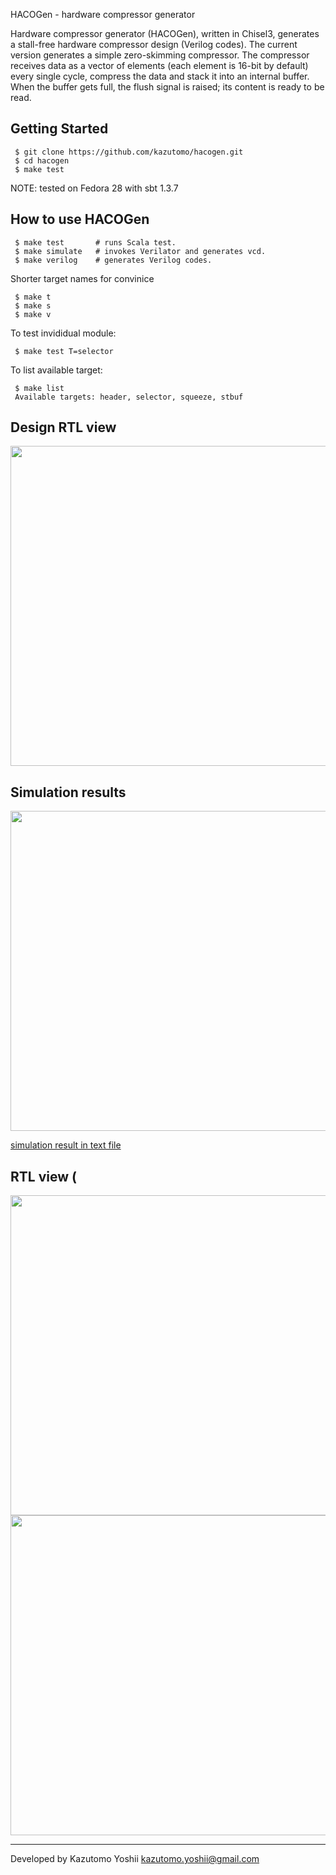 HACOGen - hardware compressor generator


Hardware compressor generator (HACOGen), written in Chisel3, generates
a stall-free hardware compressor design (Verilog codes).  The current
version generates a simple zero-skimming compressor. The compressor
receives data as a vector of elements (each element is 16-bit by
default) every single cycle, compress the data and stack it into an
internal buffer. When the buffer gets full, the flush signal is
raised; its content is ready to be read.


Getting Started
---------------

     $ git clone https://github.com/kazutomo/hacogen.git
     $ cd hacogen
     $ make test

NOTE: tested on Fedora 28 with sbt 1.3.7

How to use HACOGen
--------------

     $ make test       # runs Scala test.
     $ make simulate   # invokes Verilator and generates vcd.
     $ make verilog    # generates Verilog codes.

Shorter target names for convinice

     $ make t
     $ make s
     $ make v

To test invididual module:

     $ make test T=selector

To list available target:

     $ make list
     Available targets: header, selector, squeeze, stbuf


Design RTL view
---------------

<img src="https://raw.githubusercontent.com/kazutomo/hacogen/master/figs/comp-rtl-view.png"  width="512" />


Simulation results
------------------

<img src="https://raw.githubusercontent.com/kazutomo/hacogen/master/figs/haco-wave.png"  width="512" />


<a href="https://raw.githubusercontent.com/kazutomo/hacogen/master/results/comp-output.txt" >simulation result in text file</a>


RTL view (
---------------------------

<img src="https://raw.githubusercontent.com/kazutomo/hacogen/master/figs/rtl-view-squeeze-shiftup.png"  width="512" />

<img src="https://raw.githubusercontent.com/kazutomo/hacogen/master/figs/rtl-view-stbuf.png"  width="512" />



----
Developed by Kazutomo Yoshii <kazutomo.yoshii@gmail.com>
